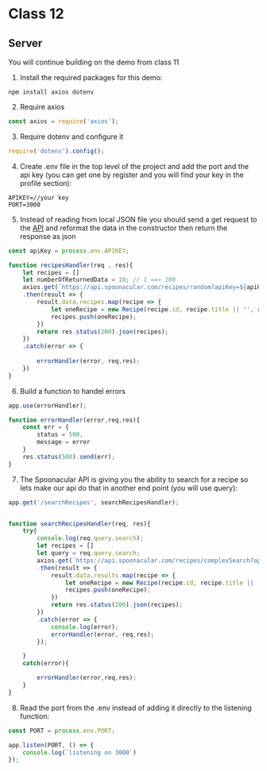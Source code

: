 # Class 12


## **Server**
You will continue building on the demo from class 11

1. Install the required packages for this demo: 
```
npm install axios dotenv
```
2. Require axios

```javascript
const axios = require('axios');
```
3. Require dotenv and configure it 

```javascript
require('dotenv').config();
```
4. Create .env file in the top level of the project and add the port and the api key (you can get one by register and you will find your key in the profile section):

```
APIKEY=//your key
PORT=3000
```

5. Instead of reading from local JSON file you should send a get request to the [API](https://spoonacular.com/food-api/) and reformat the data in the constructor then return the response as json

```javascript
const apiKey = process.env.APIKEY;

function recipesHandler(req , res){
    let recipes = []
    let numberOfReturnedData = 10; // 1 ==> 100
    axios.get(`https://api.spoonacular.com/recipes/random?apiKey=${apiKey}&number=${numberOfReturnedData}`)
    .then(result => {
        result.data.recipes.map(recipe => {
            let oneRecipe = new Recipe(recipe.id, recipe.title || '', recipe.readyInMinutes || '', recipe.summary || '', recipe.vegetarian || '', recipe.instructions || '', recipe.sourceUrl || '', recipe.image || '');
            recipes.push(oneRecipe);
        })
        return res.status(200).json(recipes);
    })
    .catch(error => {
        
        errorHandler(error, req,res);
    })
}

```

6. Build a function to handel errors 

```javascript
app.use(errorHandler);

function errorHandler(error,req,res){
    const err = {
        status = 500,
        message = error
    }
    res.status(500).send(err);
}
```


7. The Spoonacular API is giving you the ability to search for a recipe so lets make our api do that in another end point (you will use query):

```javascript
app.get('/searchRecipes', searchRecipesHandler);


function searchRecipesHandler(req, res){
    try{
        console.log(req.query.search);
        let recipes = []
        let query = req.query.search;
        axios.get(`https://api.spoonacular.com/recipes/complexSearch?apiKey=${apiKey}&query=${query}/`)
        .then(result => {
            result.data.results.map(recipe => {
                let oneRecipe = new Recipe(recipe.id, recipe.title || '', recipe.readyInMinutes || '', recipe.summary || '', recipe.vegetarian || '', recipe.instructions || '', recipe.sourceUrl || '', recipe.image || '');
                recipes.push(oneRecipe);
            })
            return res.status(200).json(recipes);
        })
        .catch(error => {
            console.log(error);
            errorHandler(error, req,res);
        });

    }
    catch(error){

        errorHandler(error,req,res);
    }
}
```



8. Read the port from the .env instead of adding it directly to the listening function:

```javascript
const PORT = process.env.PORT;

app.listen(PORT, () => {
    console.log(`listening on 3000`)
});
```